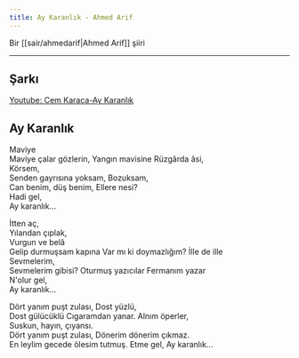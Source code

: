 ```yaml
---
title: Ay Karanlık - Ahmed Arif
---
```


Bir [[sair/ahmedarif|Ahmed Arif]] şiiri

---

## Şarkı
[Youtube: Cem Karaca-Ay Karanlık](https://www.youtube.com/watch?v=sdVaGR_ZoOw)

## Ay Karanlık
Maviye  
Maviye çalar gözlerin, 
Yangın mavisine 
Rüzgârda âsi,  
Körsem,  
Senden gayrısına yoksam, 
Bozuksam,  
Can benim, düş benim, 
Ellere nesi?  
Hadi gel,  
Ay karanlık...

İtten aç,  
Yılandan çıplak,  
Vurgun ve belâ  
Gelip durmuşsam kapına 
Var mı ki doymazlığım? 
İlle de ille  
Sevmelerim,  
Sevmelerim gibisi? 
Oturmuş yazıcılar 
Fermanım yazar  
N'olur gel,  
Ay karanlık...

Dört yanım puşt zulası, 
Dost yüzlü,  
Dost gülücüklü 
Cıgaramdan yanar.
Alnım öperler,  
Suskun, hayın, çıyansı.  
Dört yanım puşt zulası, 
Dönerim dönerim çıkmaz.  
En leylim gecede ölesim tutmuş. 
Etme gel,
Ay karanlık...